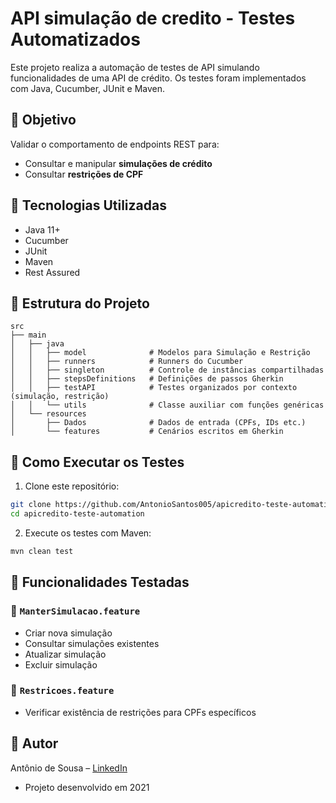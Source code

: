 
# API simulação de credito - Testes Automatizados

Este projeto realiza a automação de testes de API simulando funcionalidades de uma API de crédito. Os testes foram implementados com Java, Cucumber, JUnit e Maven.

## 📌 Objetivo

Validar o comportamento de endpoints REST para:

- Consultar e manipular **simulações de crédito**
- Consultar **restrições de CPF**

## 🔧 Tecnologias Utilizadas

- Java 11+
- Cucumber
- JUnit
- Maven
- Rest Assured

## 📁 Estrutura do Projeto

```
src
├── main
│   ├── java
│   │   ├── model              # Modelos para Simulação e Restrição
│   │   ├── runners            # Runners do Cucumber
│   │   ├── singleton          # Controle de instâncias compartilhadas
│   │   ├── stepsDefinitions   # Definições de passos Gherkin
│   │   ├── testAPI            # Testes organizados por contexto (simulação, restrição)
│   │   └── utils              # Classe auxiliar com funções genéricas
│   └── resources
│       ├── Dados              # Dados de entrada (CPFs, IDs etc.)
│       └── features           # Cenários escritos em Gherkin
```

## 🚀 Como Executar os Testes

1. Clone este repositório:

```bash
git clone https://github.com/AntonioSantos005/apicredito-teste-automation.git
cd apicredito-teste-automation
```

2. Execute os testes com Maven:

```bash
mvn clean test
```

## 🧪 Funcionalidades Testadas

### 📄 `ManterSimulacao.feature`
- Criar nova simulação
- Consultar simulações existentes
- Atualizar simulação
- Excluir simulação

### 📄 `Restricoes.feature`
- Verificar existência de restrições para CPFs específicos

## 👤 Autor

Antônio de Sousa – [LinkedIn](https://www.linkedin.com/in/antoniosousas/)
- Projeto desenvolvido em 2021
